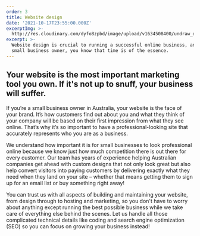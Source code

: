 ```yaml
---
order: 3
title: Website design
date: '2021-10-17T23:55:00.000Z'
excerptImg: >-
  http://res.cloudinary.com/dyfo8zpbd/image/upload/v1634508400/undraw_design_tools_42tf_cafebz.svg
excerpt: >-
  Website design is crucial to running a successful online business, and as a
  small business owner, you know that time is of the essence.
---
```

## Your website is the most important marketing tool you own. If it's not up to snuff, your business will suffer.

If you’re a small business owner in Australia, your website is the face of your brand. It’s how customers find out about you and what they think of your company will be based on their first impression from what they see online. That’s why it’s so important to have a professional-looking site that accurately represents who you are as a business.

We understand how important it is for small businesses to look professional online because we know just how much competition there is out there for every customer. Our team has years of experience helping Australian companies get ahead with custom designs that not only look great but also help convert visitors into paying customers by delivering exactly what they need when they land on your site – whether that means getting them to sign up for an email list or buy something right away!

You can trust us with all aspects of building and maintaining your website, from design through to hosting and marketing, so you don't have to worry about anything except running the best possible business while we take care of everything else behind the scenes. Let us handle all those complicated technical details like coding and search engine optimization (SEO) so you can focus on growing your business instead!
